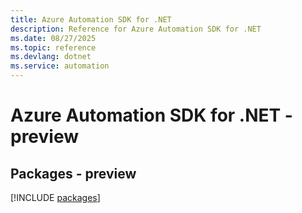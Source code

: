 ```yaml
---
title: Azure Automation SDK for .NET
description: Reference for Azure Automation SDK for .NET
ms.date: 08/27/2025
ms.topic: reference
ms.devlang: dotnet
ms.service: automation
---
```

# Azure Automation SDK for .NET - preview
## Packages - preview
[!INCLUDE [packages](automation-index.md)]